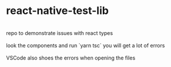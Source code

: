 # react-native-test-lib
<br/>
repo to demonstrate issues with react types
<br/>
<br/>
look the components and run `yarn tsc` you will get a lot of errors
<br/>
<br/>
VSCode also shoes the errors when opening the files
